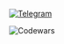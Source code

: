 [![Telegram](https://img.shields.io/badge/Telegram-2CA5E0?style=for-the-badge&logo=telegram&logoColor=white)](https://t.me/kvrdv)

![Codewars](https://www.codewars.com/users/kvrdv/badges/large)
